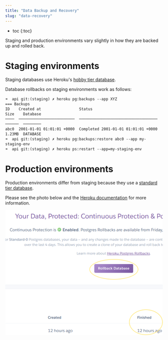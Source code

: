 ```yaml
---
title: "Data Backup and Recovery"
slug: "data-recovery"
---
```


* toc
{:toc}

Staging and production environments vary slightly in how they are backed up and rolled back.

# Staging environments

Staging databases use Heroku's [hobby tier database](https://devcenter.heroku.com/articles/heroku-postgres-plans#hobby-tier).

Database rollbacks on staging environments work as follows:

```
➜  api git:(staging) ✗ heroku pg:backups --app XYZ
=== Backups
ID    Created at                 Status                               Size    Database
────  ─────────────────────────  ───────────────────────────────────  ──────  ────────
abc0  2001-01-01 01:01:01 +0000  Completed 2001-01-01 01:01:01 +0000  1.23MB  DATABASE
➜  api git:(staging) ✗ heroku pg:backups:restore abc0 --app my-staging-env
➜  api git:(staging) ✗ heroku ps:restart --app=my-staging-env
```

# Production environments

Production environments differ from staging because they use a [standard tier database](https://devcenter.heroku.com/articles/heroku-postgres-plans#standard-tier).

Please see the photo below and the [Heroku documentation](https://devcenter.heroku.com/articles/heroku-postgres-rollback) for more information.

![database.png](_images/database.png)



<style>
.hub-container {
  max-width: 1350px;
}
.value-icon {
  display: inline-block;
  height: 18px;
  margin-bottom: -2px;
}
  
a[title="Guides"] {
  color: #f4f4f4!important;
  border-bottom: 5px solid #f4f4f4;
  padding-bottom: 20px!important;
}
  
a[title="Guides"]:hover {
  color: white!important;
  border-bottom-color: white;
}
  
#hub-header li a:hover {
  box-shadow: none!important;
}
</style>

<meta name="theme-color" content="#434343">

